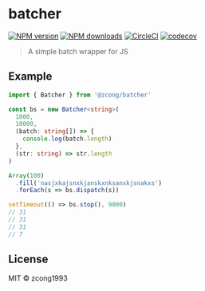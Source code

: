 # batcher

[![NPM version](https://img.shields.io/npm/v/@zcong/batcher.svg?style=flat)](https://npmjs.com/package/@zcong/batcher) [![NPM downloads](https://img.shields.io/npm/dm/@zcong/batcher.svg?style=flat)](https://npmjs.com/package/@zcong/batcher) [![CircleCI](https://circleci.com/gh/zcong1993/batcher/tree/master.svg?style=shield)](https://circleci.com/gh/zcong1993/batcher/tree/master) [![codecov](https://codecov.io/gh/zcong1993/batcher/branch/master/graph/badge.svg)](https://codecov.io/gh/zcong1993/batcher)

> A simple batch wrapper for JS

## Example

```ts
import { Batcher } from '@zcong/batcher'

const bs = new Batcher<string>(
  1000,
  10000,
  (batch: string[]) => {
    console.log(batch.length)
  },
  (str: string) => str.length
)

Array(100)
  .fill('nasjxkajsnxkjanskxnksanxkjsnakxs')
  .forEach(s => bs.dispatch(s))

setTimeout(() => bs.stop(), 9000)
// 31
// 31
// 31
// 7
```

## License

MIT &copy; zcong1993
